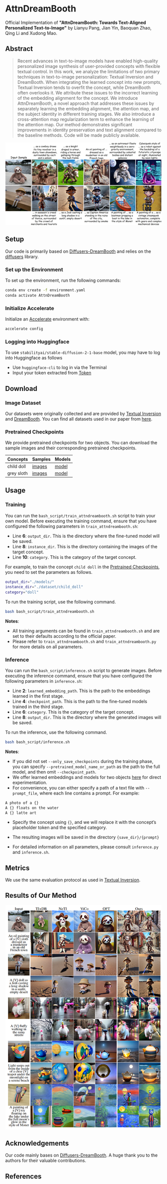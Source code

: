 # AttnDreamBooth

Official Implementation of **"AttnDreamBooth: Towards Text-Aligned Personalized Text-to-Image"** by Lianyu Pang, Jian Yin, Baoquan Zhao, Qing Li and Xudong Mao.

## Abstract
>Recent advances in text-to-image models have enabled high-quality personalized image synthesis of user-provided concepts with flexible textual control. In this work, we analyze the limitations of two primary techniques in text-to-image personalization: Textual Inversion and DreamBooth. When integrating the learned concept into new prompts, Textual Inversion tends to overfit the concept, while DreamBooth often overlooks it. We attribute these issues to the incorrect learning of the embedding alignment for the concept. We introduce AttnDreamBooth, a novel approach that addresses these issues by separately learning the embedding alignment, the attention map, and the subject identity in different training stages. We also introduce a cross-attention map regularization term to enhance the learning of the attention map. Our method demonstrates significant improvements in identity preservation and text alignment compared to the baseline methods. Code will be made publicly available.

<img src='assets/teaser.jpg'>
<!-- <a href="https://arxiv.org/abs/2312.15905"><img src="https://img.shields.io/badge/arXiv-2312.15905-b31b1b.svg" height=20.5></a> -->

## Setup
Our code is primarily based on [Diffusers-DreamBooth](https://github.com/huggingface/diffusers/tree/main/examples/dreambooth) and relies on the [diffusers](https://github.com/huggingface/diffusers) library.
### Set up the Environment
To set up the environment, run the following commands:
```bash
conda env create -f environment.yaml
conda activate AttnDreamBooth
```
### Initialize Accelerate
Initialize an [Accelerate](https://github.com/huggingface/accelerate/) environment with:
```bash
accelerate config
```

### Logging into Huggingface
To use `stabilityai/stable-diffusion-2-1-base` model, you may have to log into Huggingface as follows

+ Use `huggingface-cli` to log in via the Terminal
+ Input your token extracted from [Token](https://huggingface.co/settings/tokens)

## Download
### Image Dataset
Our datasets were originally collected and are provided by [Textual Inversion](https://github.com/rinongal/textual_inversion) and [DreamBooth](https://github.com/google/dreambooth). You can find all datasets used in our paper from [here](https://drive.google.com/drive/folders/1lLrG95EH3pmwlYkKBRJ_q3mZtI7I1QOo?usp=sharing).

### Pretrained Checkpoints
We provide pretrained checkpoints for two objects. You can download the sample images and their corresponding pretrained checkpoints.

|Concepts|Samples|Models|
|---|---|---|
|child doll|[images](https://drive.google.com/drive/folders/1QW0bS-mT4ICn3PkIvyziQsCmYhA8ynxZ?usp=sharing)|[model](https://drive.google.com/drive/folders/1VcvjBFF_0HF1xKNtY76LtFG-qb5-uW7h?usp=sharing)|
|grey sloth|[images](https://drive.google.com/drive/folders/1J7_buXn1y6uopHZp8GTxTxTl5uu_fuYJ?usp=sharing)|[model](https://drive.google.com/drive/folders/1EoLlAzMEvIiamG9FJstWuI9GgrzQIGfH?usp=sharing)|

## Usage

### Training
You can run the `bash_script/train_attndreambooth.sh` script to train your own model. Before executing the training command, ensure that you have configured the following parameters in `train_attndreambooth.sh`:
+ Line **6**: `output_dir`. This is the directory where the fine-tuned model will be saved.
+ Line **8**: `instance_dir`. This is the directory containing the images of the target concept.
+ Line **10**: `category`. This is the category of the target concept.

For example, to train the concept `child doll` in the [Pretrained Checkpoints](#pretrained-checkpoints), you need to set the parameters as follows.
```bash
output_dir="./models/"
instance_dir="./dataset/child_doll"
category="doll"
```
To run the training script, use the following command.
```bash
bash bash_script/train_attndreambooth.sh
```
**Notes**:
+ All training arguments can be found in `train_attndreambooth.sh` and are set to their defaults according to the official paper.
+ Please refer to `train_attndreambooth.sh` and `train_attndreambooth.py` for more details on all parameters.

### Inference
You can run the `bash_script/inference.sh` script to generate images. Before executing the inference command, ensure that you have configured the following parameters in `inference.sh`:
+ Line **2**: `learned_embedding_path`. This is the path to the embeddings learned in the first stage.
+ Line **4**: `checkpoint_path`. This is the path to the fine-tuned models trained in the third stage.
+ Line **6**: `category`. This is the category of the target concept.
+ Line **8**: `output_dir`. This is the directory where the generated images will be saved.

To run the inference, use the following command.
```bash
bash bash_script/inference.sh
```
**Notes**:
+ If you did not set `--only_save_checkpoints` during the training phase, you can specify `--pretrained_model_name_or_path` as the path to the full model, and then omit `--checkpoint_path`.
+ We offer learned embeddings and models for two objects [here](https://drive.google.com/drive/folders/10XFEjFm22jTHuFUx36Cq8MVXYf6ouQhv?usp=sharing) for direct experimentation.
+ For convenience, you can either specify a path of a text file with `--prompt_file`, where each line contains a prompt. For example:
```
A photo of a {}
A {} floats on the water
A {} latte art
```
+ Specify the concept using `{}`, and we will replace it with the concept’s placeholder token and the specified category.
+ The resulting images will be saved in the directory `{save_dir}/{prompt}`

+ For detailed information on all parameters, please consult `inference.py` and `inference.sh`.

## Metrics
We use the same evaluation protocol as used in [Textual Inversion](https://github.com/rinongal/textual_inversion).

## Results of Our Method

<img src='assets/results.png'>

## Acknowledgements
Our code mainly bases on [Diffusers-DreamBooth](https://github.com/huggingface/diffusers/tree/main/examples/dreambooth). A huge thank you to the authors for their valuable contributions.

## References

```

```